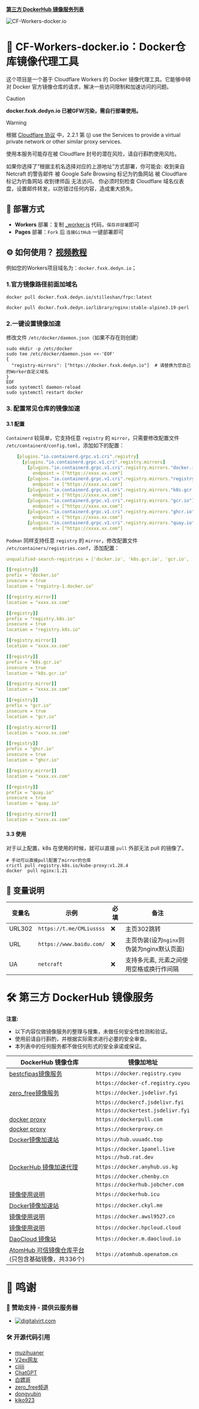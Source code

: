 [**第三方 DockerHub 镜像服务列表**](https://github.com/cmliu/CF-Workers-docker.io?tab=readme-ov-file#%E7%AC%AC%E4%B8%89%E6%96%B9-dockerhub-%E9%95%9C%E5%83%8F%E6%9C%8D%E5%8A%A1)

![CF-Workers-docker.io](./img.png)

# 🐳 CF-Workers-docker.io：Docker仓库镜像代理工具

这个项目是一个基于 Cloudflare Workers 的 Docker 镜像代理工具。它能够中转对 Docker 官方镜像仓库的请求，解决一些访问限制和加速访问的问题。

> [!CAUTION]
> **docker.fxxk.dedyn.io 已被GFW污染，需自行部署使用。**

> [!WARNING]
> 根据 [Cloudflare 协议](https://www.cloudflare.com/zh-cn/terms/) 中，2.2.1 第 (j) use the Services to provide a virtual private network or other similar proxy services.
>
> 使用本服务可能存在被 Cloudflare 封号的潜在风险，请自行斟酌使用风险。
>
> 如果你选择了“根据主机名选择对应的上游地址”方式部署，你可能会:
> 收到来自 Netcraft 的警告邮件
> 被 Google Safe Browsing 标记为钓鱼网站
> 被 Cloudflare 标记为钓鱼网站
> 收到律师函
> 无法访问。
> 你必须时刻检查 Cloudflare 域名仪表盘，设置邮件转发，以防错过任何内容，造成重大损失。

## 🚀 部署方式

- **Workers** 部署：复制 [_worker.js](https://github.com/cmliu/CF-Workers-docker.io/blob/main/_worker.js) 代码，`保存并部署`即可
- **Pages** 部署：`Fork` 后 `连接GitHub` 一键部署即可

## ⚙️ 如何使用？ [视频教程](https://www.youtube.com/watch?v=l2jwq9CagNQ)

例如您的Workers项目域名为：`docker.fxxk.dedyn.io`；

### 1.官方镜像路径前面加域名

```shell
docker pull docker.fxxk.dedyn.io/stilleshan/frpc:latest
```

```shell
docker pull docker.fxxk.dedyn.io/library/nginx:stable-alpine3.19-perl
```

### 2.一键设置镜像加速

修改文件 `/etc/docker/daemon.json`（如果不存在则创建）

```shell
sudo mkdir -p /etc/docker
sudo tee /etc/docker/daemon.json <<-'EOF'
{
  "registry-mirrors": ["https://docker.fxxk.dedyn.io"]  # 请替换为您自己的Worker自定义域名
}
EOF
sudo systemctl daemon-reload
sudo systemctl restart docker
```

### 3. 配置常见仓库的镜像加速

#### 3.1 配置

`Containerd` 较简单，它支持任意 `registry` 的 `mirror`，只需要修改配置文件 `/etc/containerd/config.toml`，添加如下的配置：

```yaml
    [plugins."io.containerd.grpc.v1.cri".registry]
      [plugins."io.containerd.grpc.v1.cri".registry.mirrors]
        [plugins."io.containerd.grpc.v1.cri".registry.mirrors."docker.io"]
          endpoint = ["https://xxxx.xx.com"]
        [plugins."io.containerd.grpc.v1.cri".registry.mirrors."registry.k8s.io"]
          endpoint = ["https://xxxx.xx.com"]
        [plugins."io.containerd.grpc.v1.cri".registry.mirrors."k8s.gcr.io"]
          endpoint = ["https://xxxx.xx.com"]
        [plugins."io.containerd.grpc.v1.cri".registry.mirrors."gcr.io"]
          endpoint = ["https://xxxx.xx.com"]
        [plugins."io.containerd.grpc.v1.cri".registry.mirrors."ghcr.io"]
          endpoint = ["https://xxxx.xx.com"]
        [plugins."io.containerd.grpc.v1.cri".registry.mirrors."quay.io"]
          endpoint = ["https://xxxx.xx.com"]
```

`Podman` 同样支持任意 `registry` 的 `mirror`，修改配置文件 `/etc/containers/registries.conf`，添加配置：

```yaml
unqualified-search-registries = ['docker.io', 'k8s.gcr.io', 'gcr.io', 'ghcr.io', 'quay.io']

[[registry]]
prefix = "docker.io"
insecure = true
location = "registry-1.docker.io"

[[registry.mirror]]
location = "xxxx.xx.com"

[[registry]]
prefix = "registry.k8s.io"
insecure = true
location = "registry.k8s.io"

[[registry.mirror]]
location = "xxxx.xx.com"

[[registry]]
prefix = "k8s.gcr.io"
insecure = true
location = "k8s.gcr.io"

[[registry.mirror]]
location = "xxxx.xx.com"

[[registry]]
prefix = "gcr.io"
insecure = true
location = "gcr.io"

[[registry.mirror]]
location = "xxxx.xx.com"

[[registry]]
prefix = "ghcr.io"
insecure = true
location = "ghcr.io"

[[registry.mirror]]
location = "xxxx.xx.com"

[[registry]]
prefix = "quay.io"
insecure = true
location = "quay.io"

[[registry.mirror]]
location = "xxxx.xx.com"

```

#### 3.3 使用

对于以上配置，k8s 在使用的时候，就可以直接 `pull` 外部无法 pull 的镜像了。

```shell
# 手动可以直接pull配置了mirror的仓库
crictl pull registry.k8s.io/kube-proxy:v1.28.4
docker  pull nginx:1.21
```

## 🔧 变量说明

| 变量名 | 示例 | 必填 | 备注 |
|--|--|--|--|
| URL302 | `https://t.me/CMLiussss` |❌| 主页302跳转 |
| URL | `https://www.baidu.com/` |❌| 主页伪装(设为`nginx`则伪装为nginx默认页面) |
| UA | `netcraft` |❌| 支持多元素, 元素之间使用空格或换行作间隔 |

# 🛠️ 第三方 DockerHub 镜像服务

**注意:**

- 以下内容仅做镜像服务的整理与搜集，未做任何安全性检测和验证。
- 使用前请自行斟酌，并根据实际需求进行必要的安全审查。
- 本列表中的任何服务都不做任何形式的安全承诺或保证。

| DockerHub 镜像仓库 | 镜像加地址 |
| ------------------ | ----------- |
| [bestcfipas镜像服务](https://t.me/bestcfipas/1900) | `https://docker.registry.cyou` |
|  | `https://docker-cf.registry.cyou` |
| [zero_free镜像服务](https://t.me/zero_free/80) | `https://docker.jsdelivr.fyi` |
|  | `https://dockercf.jsdelivr.fyi` |
|  | `https://dockertest.jsdelivr.fyi` |
| [docker proxy](https://dockerpull.com/) | `https://dockerpull.com` |
| [docker proxy](https://dockerproxy.cn/) | `https://dockerproxy.cn` |
| [Docker镜像加速站](https://hub.uuuadc.top/) | `https://hub.uuuadc.top` |
|  | `https://docker.1panel.live` |
|  | `https://hub.rat.dev` |
| [DockerHub 镜像加速代理](https://docker.anyhub.us.kg/) | `https://docker.anyhub.us.kg` |
|  | `https://docker.chenby.cn` |
|  | `https://dockerhub.jobcher.com` |
| [镜像使用说明](https://dockerhub.icu/) | `https://dockerhub.icu` |
| [Docker镜像加速站](https://docker.ckyl.me/) | `https://docker.ckyl.me` |
| [镜像使用说明](https://docker.awsl9527.cn/) | `https://docker.awsl9527.cn` |
| [镜像使用说明](https://docker.hpcloud.cloud/) | `https://docker.hpcloud.cloud` |
| [DaoCloud 镜像站](https://github.com/DaoCloud/public-image-mirror) | `https://docker.m.daocloud.io` |
| [AtomHub 可信镜像仓库平台](https://atomhub.openatom.cn/) (只包含基础镜像，共336个) | `https://atomhub.openatom.cn` |

# 🙏 鸣谢
### 💖 赞助支持 - 提供云服务器
- [![digitalvirt.com](https://digitalvirt.com/templates/BlueWhite/img/logo-dark.svg)](https://url.cmliussss.com/dv)

### 🛠 开源代码引用
- [muzihuaner](https://github.com/muzihuaner)
- [V2ex网友](https://global.v2ex.com/t/1007922)
- [ciiiii](https://github.com/ciiiii/cloudflare-docker-proxy)
- [ChatGPT](https://chatgpt.com/)
- [白嫖哥](https://t.me/bestcfipas/1900)
- [zero_free频道](https://t.me/zero_free/80)
- [dongyubin](https://github.com/cmliu/CF-Workers-docker.io/issues/8)
- [kiko923](https://github.com/cmliu/CF-Workers-docker.io/issues/5)
